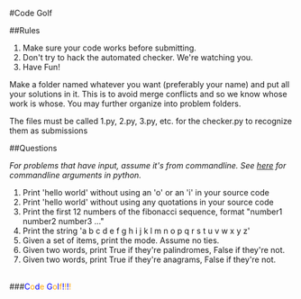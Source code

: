 #Code Golf

##Rules
1. Make sure your code works before submitting.
2. Don't try to hack the automated checker. We're watching you.
3. Have Fun!

Make a folder named whatever you want (preferably your name) and put all your solutions in it. This is to avoid merge conflicts and so we know whose work is whose. You may further organize into problem folders.

The files must be called 1.py, 2.py, 3.py, etc. for the checker.py to recognize them as submissions

##Questions

_For problems that have input, assume it's from commandline. See [here](http://www.tutorialspoint.com/python/python_command_line_arguments.htm) for commandline arguments in python._

1. Print 'hello world' without using an 'o' or an 'i' in your source code
2. Print 'hello world' without using any quotations in your source code
3. Print the first 12 numbers of the fibonacci sequence, format "number1 number2 number3 ..."
4. Print the string 'a b c d e f g h i j k l m n o p q r s t u v w x y z'
5. Given a set of items, print the mode. Assume no ties.
6. Given two words, print True if they're palindromes, False if they're not.
7. Given two words, print True if they're anagrams, False if they're not.


<br>
###<span style="color:blue;">C</span><span style="color:orange;">o</span><span style="color:blue;">d</span><span style="color:orange;">e</span> <span style="color:blue;">G</span><span style="color:orange;">o</span><span style="color:blue;">l</span><span style="color:orange;">f</span><span style="color:blue;">!</span><span style="color:orange;">!</span><span style="color:blue;">!</span><span style="color:orange;">!</span>
